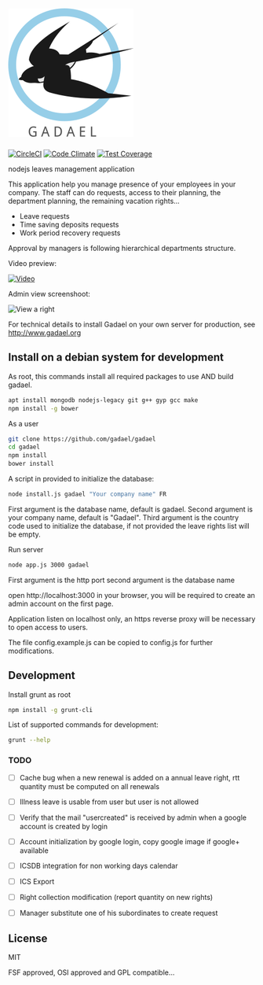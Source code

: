 # ![Gadael](public/images/logoText256.png)

[![CircleCI](https://circleci.com/gh/gadael/gadael.svg?style=svg)](https://circleci.com/gh/gadael/gadael)
[![Code Climate](https://codeclimate.com/github/gadael/gadael/badges/gpa.svg)](https://codeclimate.com/github/gadael/gadael)
[![Test Coverage](https://codeclimate.com/github/gadael/gadael/badges/coverage.svg)](https://codeclimate.com/github/gadael/gadael/coverage)

nodejs leaves management application



This application help you manage presence of your employees in your company. The staff can do requests, access to their planning, the department planning, the remaining vacation rights...

* Leave requests
* Time saving deposits requests
* Work period recovery requests

Approval by managers is following hierarchical departments structure.


Video preview:

[![Video](https://img.youtube.com/vi/UFmf0DnBlDw/0.jpg)](https://www.youtube.com/watch?v=UFmf0DnBlDw)

Admin view screenshoot:

![View a right](https://www.gadael.com/fr/docs/version-master/images/right-view-annual-leave.png)

For technical details to install Gadael on your own server for production, see http://www.gadael.org

## Install on a debian system for development

As root, this commands install all required packages to use AND build gadael.

```bash
apt install mongodb nodejs-legacy git g++ gyp gcc make
npm install -g bower
```

As a user

```bash
git clone https://github.com/gadael/gadael
cd gadael
npm install
bower install
```


A script in provided to initialize the database:

```bash
node install.js gadael "Your company name" FR
```
First argument is the database name, default is gadael.
Second argument is your company name, default is "Gadael".
Third argument is the country code used to initialize the database, if not provided the leave rights list will be empty.

Run server

```bash
node app.js 3000 gadael
```

First argument is the http port
second argument is the database name

open http://localhost:3000 in your browser, you will be required to create an admin account on the first page.

Application listen on localhost only, an https reverse proxy will be necessary to open access to users.

The file config.example.js can be copied to config.js for further modifications.


## Development

Install grunt as root
```bash
npm install -g grunt-cli
```

List of supported commands for development:
```bash
grunt --help
```

### TODO

- [ ] Cache bug when a new renewal is added on a annual leave right, rtt quantity must be computed on all renewals
- [ ] Illness leave is usable from user but user is not allowed
- [ ] Verify that the mail "usercreated" is received by admin when a google account is created by login
- [ ] Account initialization by google login, copy google image if google+ available
- [ ] ICSDB integration for non working days calendar
- [ ] ICS Export
- [ ] Right collection modification (report quantity on new rights)
- [ ] Manager substitute one of his subordinates to create request




## License

MIT

FSF approved, OSI approved and GPL compatible...
